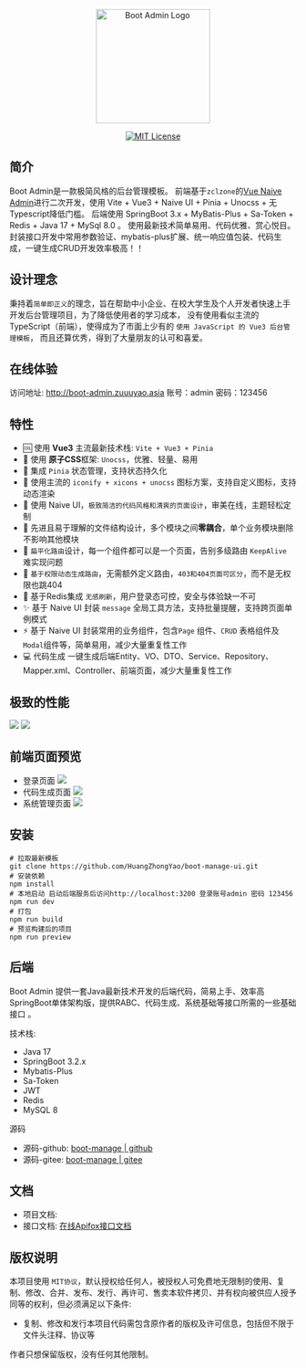 <p align="center">
  <a href="https://github.com/HuangZhongYao/boot-manage-ui">
    <img alt="Boot Admin Logo" width="200" src="./public/favicon.png">
  </a>
</p>
<p align="center">
  <a href="./LICENSE"><img alt="MIT License" src="https://badgen.net/github/license/zclzone/vue-naive-admin"/></a>
</p>

## 简介

Boot Admin是一款极简风格的后台管理模板。
前端基于`zclzone`的[Vue Naive Admin](https://github.com/zclzone/vue-naive-admin/)进行二次开发，使用 Vite + Vue3 + Naive UI + Pinia + Unocss + 无 Typescript降低门槛。
后端使用 SpringBoot 3.x + MyBatis-Plus + Sa-Token + Redis + Java 17 + MySql 8.0  。
使用最新技术简单易用、代码优雅、赏心悦目。封装接口开发中常用参数验证、mybatis-plus扩展、统一响应值包装、代码生成，一键生成CRUD开发效率极高！！

## 设计理念

秉持着`简单即正义`的理念，旨在帮助中小企业、在校大学生及个人开发者快速上手开发后台管理项目，为了降低使用者的学习成本，
没有使用看似主流的 TypeScript（前端），使得成为了市面上少有的 `使用 JavaScript 的 Vue3 后台管理模板`，
而且还算优秀，得到了大量朋友的认可和喜爱。

## 在线体验

访问地址: http://boot-admin.zuuuyao.asia
账号：admin
密码：123456

## 特性

- 🆒 使用 **Vue3** 主流最新技术栈: `Vite + Vue3 + Pinia`
- 🍇 使用 **原子CSS**框架: `Unocss`，优雅、轻量、易用
- 🍍 集成 `Pinia` 状态管理，支持状态持久化
- 🤹 使用主流的 `iconify + xicons + unocss` 图标方案，支持自定义图标，支持动态渲染
- 🎨 使用 Naive UI，`极致简洁的代码风格和清爽的页面设计`，审美在线，主题轻松定制
- 👏 先进且易于理解的文件结构设计，多个模块之间**零耦合**，单个业务模块删除不影响其他模块
- 🚀 `扁平化路由`设计，每一个组件都可以是一个页面，告别多级路由 `KeepAlive` 难实现问题
- 🍒 `基于权限动态生成路由`，无需额外定义路由，`403和404页面可区分`，而不是无权限也跳404
- 🔐 基于Redis集成 `无感刷新`，用户登录态可控，安全与体验缺一不可
- ✨ 基于 Naive UI 封装 `message` 全局工具方法，支持批量提醒，支持跨页面单例模式
- ⚡️ 基于 Naive UI 封装常用的业务组件，包含`Page` 组件、`CRUD` 表格组件及 `Modal`组件等，简单易用，减少大量重复性工作
- 💻 代码生成 一键生成后端Entity、VO、DTO、Service、Repository、Mapper.xml、Controller、前端页面，减少大量重复性工作

## 极致的性能

![](./src/assets/images/performance.png)
![](./src/assets/images/network.png)

## 前端页面预览
- 登录页面 ![](./src/assets/images/login-page.png)
- 代码生成页面 ![](./src/assets/images/code.png)
- 系统管理页面 ![](./src/assets/images/sys.png)

## 安装

```shell
# 拉取最新模板
git clone https://github.com/HuangZhongYao/boot-manage-ui.git
# 安装依赖
npm install
# 本地启动 启动后端服务后访问http://localhost:3200 登录账号admin 密码 123456
npm run dev
# 打包
npm run build
# 预览构建后的项目
npm run preview
```


## 后端

Boot Admin 提供一套Java最新技术开发的后端代码，简易上手、效率高SpringBoot单体架构版，提供RABC、代码生成、系统基础等接口所需的一些基础接口  。

技术栈:
- Java 17
- SpringBoot 3.2.x
- Mybatis-Plus
- Sa-Token
- JWT
- Redis
- MySQL 8

源码
- 源码-github: [boot-manage | github](https://github.com/HuangZhongYao/boot-manage)
- 源码-gitee: [boot-manage | gitee](https://gitee.com/smog_huang/boot-manage)

## 文档

- 项目文档:
- 接口文档: [在线Apifox接口文档](https://apifox.com/apidoc/shared-328df828-c5b1-44b0-abfb-357ef8276d29)

## 版权说明

本项目使用 `MIT协议`，默认授权给任何人，被授权人可免费地无限制的使用、复制、修改、合并、发布、发行、再许可、售卖本软件拷贝、并有权向被供应人授予同等的权利，但必须满足以下条件:

- 复制、修改和发行本项目代码需包含原作者的版权及许可信息，包括但不限于文件头注释、协议等

作者只想保留版权，没有任何其他限制。

